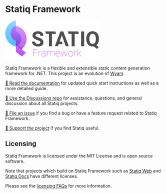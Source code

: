 # Statiq Framework

![Logo](logo.png)

Statiq Framework is a flexible and extensible static content generation framework for .NET. This project is an evolution of [Wyam](https://wyam.io).

[📖 Read the documentation](https://statiq.dev/framework) for updated quick start instructions as well as a more detailed guide.

[💬 Use the Discussions repo](https://github.com/statiqdev/Discussions/discussions) for assistance, questions, and general discussion about all Statiq projects.

[🐞 File an issue](https://github.com/statiqdev/Statiq.Framework/issues) if you find a bug or have a feature request related to Statiq Framework.

[💙 Support the project](https://www.statiq.dev/support/) if you find Statiq useful.

## Licensing

Statiq Framework is licensed under the MIT License and is open source software.

Note that projects which build on Statiq Framework such as [Statiq Web](https://github.com/statiqdev/Statiq.Web) and [Statiq Docs](https://github.com/statiqdev/Statiq.Docs) have different licenses.

Please see the [licensing FAQs](LICENSE-FAQ.md) for more information.